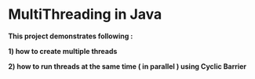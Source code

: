 MultiThreading in Java
=====

**This project demonstrates following :**

**1) how to create multiple threads**

**2) how to run threads at the same time ( in parallel ) using Cyclic Barrier**
